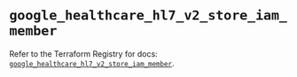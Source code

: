 # `google_healthcare_hl7_v2_store_iam_member`

Refer to the Terraform Registry for docs: [`google_healthcare_hl7_v2_store_iam_member`](https://registry.terraform.io/providers/hashicorp/google/6.40.0/docs/resources/healthcare_hl7_v2_store_iam_member).
